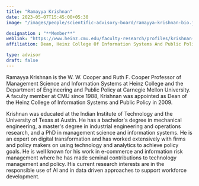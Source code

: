 ```yaml
---
title: "Ramayya Krishnan"
date: 2023-05-07T15:45:00+05:30
image: "/images/people/scientific-advisory-board/ramayya-krishnan-bio.jpg"

designation : "**Member**"
weblink: "https://www.heinz.cmu.edu/faculty-research/profiles/krishnan-ramayya"
affiliation: Dean, Heinz College Of Information Systems And Public Policy, <br> Carnegie Mellon University, USA

type: advisor
draft: false
---
```

Ramayya Krishnan is the W. W. Cooper and Ruth F. Cooper Professor of Management Science and Information Systems at Heinz College and the Department of Engineering and Public Policy at Carnegie Mellon University. A faculty member at CMU since 1988, Krishnan was appointed as Dean of the Heinz College of Information Systems and Public Policy in 2009.

Krishnan was educated at the Indian Institute of Technology and the University of Texas at Austin. He has a bachelor's degree in mechanical engineering, a master's degree in industrial engineering and operations research, and a PhD in management science and information systems. He is an expert on digital transformation and has worked extensively with firms and policy makers on using technology and analytics to achieve policy goals. He is well known for his work in e-commerce and information risk management where he has made seminal contributions to technology management and policy. His current research interests are in the responsible use of AI and in data driven approaches to support workforce development.